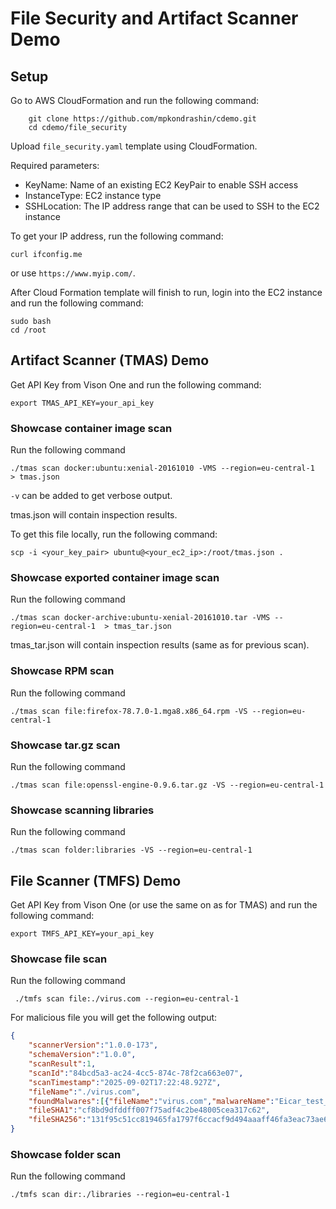 # File Security and Artifact Scanner Demo

## Setup

Go to AWS CloudFormation and run the following command:
```shell
    git clone https://github.com/mpkondrashin/cdemo.git
    cd cdemo/file_security
```

Upload ```file_security.yaml``` template using CloudFormation.

Required parameters:
- KeyName: Name of an existing EC2 KeyPair to enable SSH access
- InstanceType: EC2 instance type
- SSHLocation: The IP address range that can be used to SSH to the EC2 instance

To get your IP address, run the following command:
```shell
curl ifconfig.me
```
or use ```https://www.myip.com/```.

After Cloud Formation template will finish to run, login into the EC2 instance and run the following command:
```shell
sudo bash
cd /root
```

## Artifact Scanner (TMAS) Demo

Get API Key from Vison One and run the following command:
```shell
export TMAS_API_KEY=your_api_key
```

### Showcase container image scan

Run the following command
```shell
./tmas scan docker:ubuntu:xenial-20161010 -VMS --region=eu-central-1  > tmas.json
```

```-v``` can be added to get verbose output.

tmas.json will contain inspection results.

To get this file locally, run the following command:
```shell
scp -i <your_key_pair> ubuntu@<your_ec2_ip>:/root/tmas.json .
```

### Showcase exported container image scan

Run the following command
```shell
./tmas scan docker-archive:ubuntu-xenial-20161010.tar -VMS --region=eu-central-1  > tmas_tar.json
```

tmas_tar.json will contain inspection results (same as for previous scan).

### Showcase RPM scan

Run the following command
```shell
./tmas scan file:firefox-78.7.0-1.mga8.x86_64.rpm -VS --region=eu-central-1 
```

### Showcase tar.gz scan

Run the following command
```shell
./tmas scan file:openssl-engine-0.9.6.tar.gz -VS --region=eu-central-1 
```

### Showcase scanning libraries

Run the following command
```shell
./tmas scan folder:libraries -VS --region=eu-central-1 
```

## File Scanner (TMFS) Demo 

Get API Key from Vison One (or use the same on as for TMAS) and run the following command:
```shell
export TMFS_API_KEY=your_api_key
```

### Showcase file scan

Run the following command
```shell
 ./tmfs scan file:./virus.com --region=eu-central-1 
 ```

For malicious file you will get the following output:
```json
{
    "scannerVersion":"1.0.0-173",
    "schemaVersion":"1.0.0",
    "scanResult":1,
    "scanId":"84bcd5a3-ac24-4cc5-874c-78f2ca663e07",
    "scanTimestamp":"2025-09-02T17:22:48.927Z",
    "fileName":"./virus.com",
    "foundMalwares":[{"fileName":"virus.com","malwareName":"Eicar_test_file"}],
    "fileSHA1":"cf8bd9dfddff007f75adf4c2be48005cea317c62",
    "fileSHA256":"131f95c51cc819465fa1797f6ccacf9d494aaaff46fa3eac73ae63ffbdfd8267"
}
```

### Showcase folder scan

Run the following command
```shell
./tmfs scan dir:./libraries --region=eu-central-1 
```
